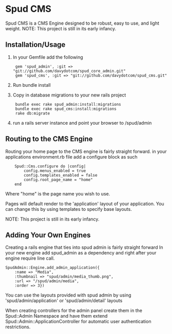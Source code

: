Spud CMS
========

Spud CMS is a CMS Engine designed to be robust, easy to use, and light weight.
NOTE: This project is still in its early infancy.

Installation/Usage
------------------

1. In your Gemfile add the following

		gem 'spud_admin', :git => "git://github.com/davydotcom/spud_core_admin.git"
		gem 'spud_cms', :git => "git://github.com/davydotcom/spud_cms.git"

2. Run bundle install
3. Copy in database migrations to your new rails project

		bundle exec rake spud_admin:install:migrations
		bundle exec rake spud_cms:install:migrations
		rake db:migrate

4. run a rails server instance and point your browser to /spud/admin

Routing to the CMS Engine
--------------------------
Routing your home page to the CMS engine is fairly straight forward.
in your applications environment.rb file add a configure block as such


		Spud::Cms.configure do |config|
			config.menus_enabled = true
			config.templates_enabled = false
			config.root_page_name = "home"
		end



Where "home" is the page name you wish to use.

Pages will default render to the 'application' layout of your application. You can change this by using templates to specify base layouts.

NOTE: This project is still in its early infancy.

Adding Your Own Engines
-----------------------

Creating a rails engine that ties into spud admin is fairly straight forward
In your new engine add spud_admin as a dependency and right after your engine require line call.

	SpudAdmin::Engine.add_admin_application({
		:name => "Media",
		:thumbnail => "spud/admin/media_thumb.png",
		:url => "/spud/admin/media",
		:order => 3})

You can use the layouts provided with spud admin by using 'spud/admin/application' or 'spud/admin/detail' layouts

When creating controllers for the admin panel create them in the Spud::Admin Namespace and have them extend Spud::Admin::ApplicationController for automatic user authentication restrictions.




